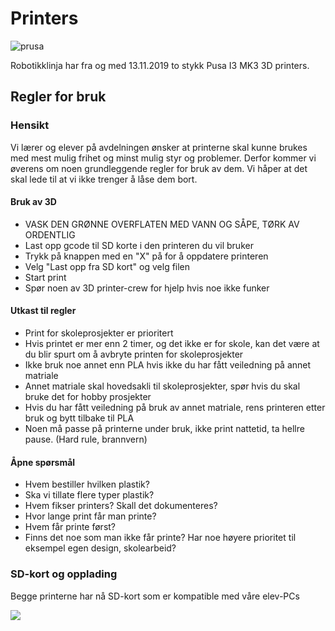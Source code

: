 # Printers

![prusa](img/prusa_i3_MK3.jpg)

Robotikklinja har fra og med 13.11.2019 to stykk Pusa I3 MK3 3D printers. 

## Regler for bruk

### Hensikt
Vi lærer og elever på avdelningen ønsker at printerne skal kunne brukes med mest mulig frihet og minst mulig styr og problemer. Derfor kommer vi øverens om noen grundleggende regler for bruk av dem. Vi håper at det skal lede til at vi ikke trenger å låse dem bort.

#### Bruk av 3D
* VASK DEN GRØNNE OVERFLATEN MED VANN OG SÅPE, TØRK AV ORDENTLIG
* Last opp gcode til SD korte i den printeren du vil bruker
* Trykk på knappen med en "X" på for å oppdatere printeren
* Velg "Last opp fra SD kort" og velg filen
* Start print
* Spør noen av 3D printer-crew for hjelp hvis noe ikke funker

#### Utkast til regler
* Print for skoleprosjekter er prioritert
* Hvis printet er mer enn 2 timer, og det ikke er for skole, kan det være at du blir spurt om å avbryte printen for skoleprosjekter
* Ikke bruk noe annet enn PLA hvis ikke du har fått veiledning på annet matriale
* Annet matriale skal hovedsakli til skoleprosjekter, spør hvis du skal bruke det for hobby prosjekter
* Hvis du har fått veiledning på bruk av annet matriale, rens printeren etter bruk og bytt tilbake til PLA
* Noen må passe på printerne under bruk, ikke print nattetid, ta hellre pause. (Hard rule, brannvern)

#### Åpne spørsmål
* Hvem bestiller hvilken plastik?
* Ska vi tillate flere typer plastik?
* Hvem fikser printers? Skall det dokumenteres?
* Hvor lange print får man printe?
* Hvem får printe først?
* Finns det noe som man ikke får printe? Har noe høyere prioritet til eksempel egen design, skolearbeid?

### SD-kort og opplading
Begge printerne har nå SD-kort som er kompatible med våre elev-PCs

![](img/sd-kort_laptop.jpg) 


